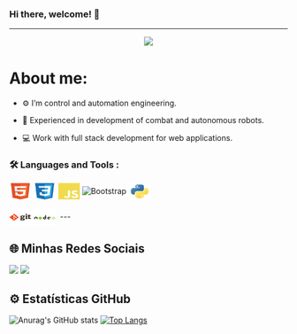 ### Hi there, welcome! 👋
---
<div id="header" align="center">
  <img src="https://giphy.com/gifs/pudgypenguins-data-code-coding-2IudUHdI075HL02Pkk" width="200"/>
</div>

# About me:

- :gear: I’m control and automation engineering.

- :robot: Experienced in development of combat and autonomous robots.

- :computer: Work with full stack development for web applications.


### :hammer_and_wrench: Languages and Tools :

<div style="display: inline_block">
  <img align="center" alt="HTML" height="30" width="40" src="https://raw.githubusercontent.com/devicons/devicon/master/icons/html5/html5-original.svg">
  <img align="center" alt="CSS" height="30" width="40" src="https://raw.githubusercontent.com/devicons/devicon/master/icons/css3/css3-original.svg">
  <img align="center" alt="JavaScript" height="30" width="40" src="https://raw.githubusercontent.com/devicons/devicon/master/icons/javascript/javascript-plain.svg">
  <img align="center" alt="Bootstrap" height="30" width="40" src="https://cdn.jsdelivr.net/gh/devicons/devicon/icons/bootstrap/bootstrap-plain-wordmark.svg" />  
  <img align="center" alt="Python" height="30" width="40" src="https://raw.githubusercontent.com/devicons/devicon/master/icons/python/python-original.svg">
</div><br>
  <img align="center" alt="Git" height="30" width="40"src="https://github.com/devicons/devicon/blob/master/icons/git/git-original-wordmark.svg" title="Git"/>
</div>  
  <img align="center" alt="NodeJS" height="30" width="40"src="https://github.com/devicons/devicon/blob/master/icons/nodejs/nodejs-original-wordmark.svg"/>&nbsp;
---

## 🌐 Minhas Redes Sociais
  
<div> 
  <a href="https://instagram.com/ricardolippoli?igshid=ZDdkNTZiNTM=" target="_blank"><img src="https://img.shields.io/badge/-Instagram-%23E4405F?style=for-the-badge&logo=instagram&logoColor=white" target="_blank"></a>
  <a href="https://www.linkedin.com/in/ricardo-piero-lippoli-batista-0ba51b207/" target="_blank"><img src="https://img.shields.io/badge/-LinkedIn-%230077B5?style=for-the-badge&logo=linkedin&logoColor=white" target="_blank"></a> 
</div>

## ⚙️ Estatísticas GitHub

  ![Anurag's GitHub stats](https://github-readme-stats.vercel.app/api?username=Lipolly&theme=transparent&show_icons=true&card_width=380)
  [![Top Langs](https://github-readme-stats.vercel.app/api/top-langs/?username=Lipolly&layout=compact&theme=transparent&card_width=385)](https://github.com/anuraghazra/github-readme-stats)
